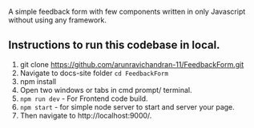 A simple feedback form with few components written in only Javascript without using any framework.


## Instructions to run this codebase in local.

1. git clone https://github.com/arunravichandran-11/FeedbackForm.git
2. Navigate to docs-site folder
`cd FeedbackForm`
3. npm install
4. Open two windows or tabs in cmd prompt/ terminal.
5. `npm run dev` - For Frontend code build.
6. `npm start` - for simple node server to start and server your page.
7. Then navigate to http://localhost:9000/.
